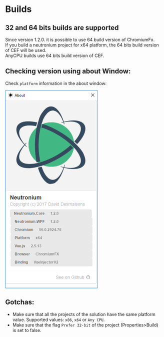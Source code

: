 # Builds

## 32 and 64 bits builds are supported
   Since version 1.2.0. it is possible to use 64 build version of ChromiumFx.<br>
    If you build a neutronium project for x64 platform, the 64 bits build version of CEF will be used.<br>
  AnyCPU builds use 64 bits build version of CEF.
   
## Checking version using about Window:

Check `platform` information in the about window:

![debug buttons](../images/tools/about-64-bits.png)


## Gotchas:
- Make sure that all the projects of the solution have the same platform value. Supported values: `x86`, `x64` or `Any CPU`.
- Make sure that the flag `Prefer 32-bit` of the project (Properties>Build) is set to false.